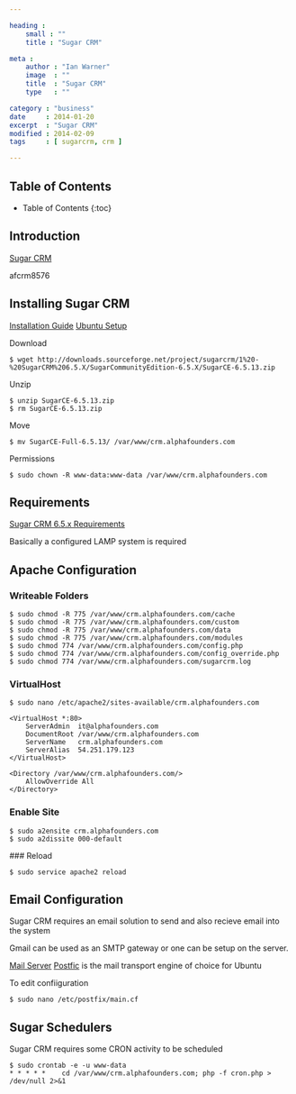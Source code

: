 ```yaml
---

heading :
    small : ""
    title : "Sugar CRM"

meta :
    author : "Ian Warner"
    image  : ""
    title  : "Sugar CRM"
    type   : ""

category : "business"
date     : 2014-01-20
excerpt  : "Sugar CRM"
modified : 2014-02-09
tags     : [ sugarcrm, crm ]

---
```


## Table of Contents
* Table of Contents
{:toc}

## Introduction
[Sugar CRM](http://www.sugarcrm.com/)

afcrm8576

## Installing Sugar CRM

[Installation Guide](http://support.sugarcrm.com/02_Documentation/01_Sugar_Editions/05_Sugar_Community_Edition/Sugar_Community_Edition_6.5/Sugar_Community_Edition_Installation_Guide_6.5.0)
[Ubuntu Setup](http://www.e79.ca/blog/linux/installing-sugarcrm-6-5-ce-on-ubuntu-12-04-amd64/)

Download

    $ wget http://downloads.sourceforge.net/project/sugarcrm/1%20-%20SugarCRM%206.5.X/SugarCommunityEdition-6.5.X/SugarCE-6.5.13.zip

Unzip

    $ unzip SugarCE-6.5.13.zip
    $ rm SugarCE-6.5.13.zip

Move

    $ mv SugarCE-Full-6.5.13/ /var/www/crm.alphafounders.com

Permissions

    $ sudo chown -R www-data:www-data /var/www/crm.alphafounders.com

## Requirements

[Sugar CRM 6.5.x Requirements](http://support.sugarcrm.com/05_Resources/03_Supported_Platforms/Sugar_6.5.x_Supported_Platforms)

Basically a configured LAMP system is required

## Apache Configuration

### Writeable Folders

    $ sudo chmod -R 775 /var/www/crm.alphafounders.com/cache
    $ sudo chmod -R 775 /var/www/crm.alphafounders.com/custom
    $ sudo chmod -R 775 /var/www/crm.alphafounders.com/data
    $ sudo chmod -R 775 /var/www/crm.alphafounders.com/modules
    $ sudo chmod 774 /var/www/crm.alphafounders.com/config.php
    $ sudo chmod 774 /var/www/crm.alphafounders.com/config_override.php
    $ sudo chmod 774 /var/www/crm.alphafounders.com/sugarcrm.log

### VirtualHost

    $ sudo nano /etc/apache2/sites-available/crm.alphafounders.com

    <VirtualHost *:80>
        ServerAdmin  it@alphafounders.com
        DocumentRoot /var/www/crm.alphafounders.com
        ServerName   crm.alphafounders.com
        ServerAlias  54.251.179.123
    </VirtualHost>

    <Directory /var/www/crm.alphafounders.com/>
        AllowOverride All
    </Directory>

### Enable Site

    $ sudo a2ensite crm.alphafounders.com
    $ sudo a2dissite 000-default

### Reload

    $ sudo service apache2 reload

## Email Configuration

Sugar CRM requires an email solution to send and also recieve email into the system

Gmail can be used as an SMTP gateway or one can be setup on the server.

[Mail Server](https://help.ubuntu.com/community/MailServer)
[Postfic](https://help.ubuntu.com/community/Postfix) is the mail transport engine of choice for Ubuntu

To edit confiiguration

    $ sudo nano /etc/postfix/main.cf

## Sugar Schedulers

Sugar CRM requires some CRON activity to be scheduled

    $ sudo crontab -e -u www-data
    * * * * *    cd /var/www/crm.alphafounders.com; php -f cron.php > /dev/null 2>&1